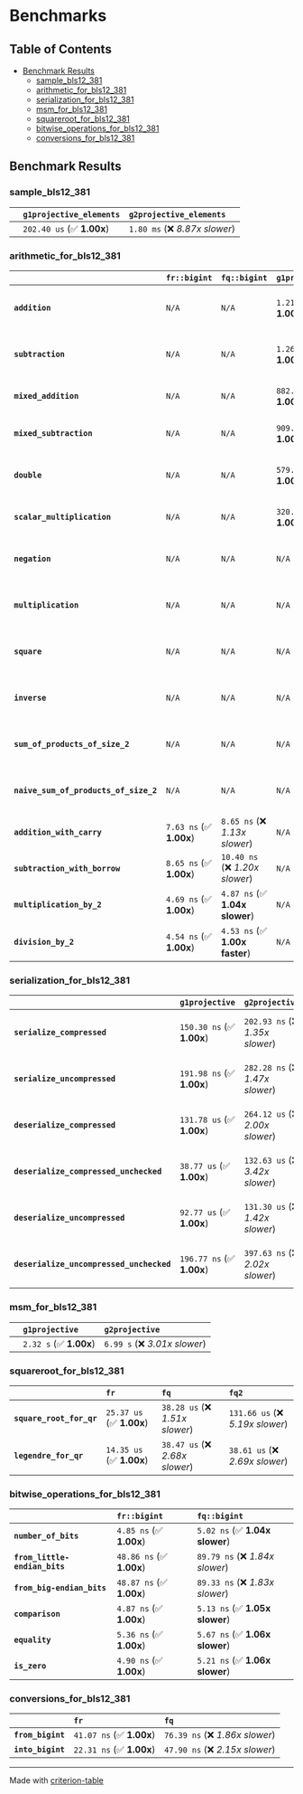 # Benchmarks

## Table of Contents

- [Benchmark Results](#benchmark-results)
    - [sample_bls12_381](#sample_bls12_381)
    - [arithmetic_for_bls12_381](#arithmetic_for_bls12_381)
    - [serialization_for_bls12_381](#serialization_for_bls12_381)
    - [msm_for_bls12_381](#msm_for_bls12_381)
    - [squareroot_for_bls12_381](#squareroot_for_bls12_381)
    - [bitwise_operations_for_bls12_381](#bitwise_operations_for_bls12_381)
    - [conversions_for_bls12_381](#conversions_for_bls12_381)

## Benchmark Results

### sample_bls12_381

|        | `g1projective_elements`          | `g2projective_elements`           |
|:-------|:---------------------------------|:--------------------------------- |
|        | `202.40 us` (✅ **1.00x**)        | `1.80 ms` (❌ *8.87x slower*)      |

### arithmetic_for_bls12_381

|                                       | `fr::bigint`            | `fq::bigint`                    | `g1projective`            | `g2projective`                   | `fq2`                            | `fq12`                            | `fq`                             | `fr`                              |
|:--------------------------------------|:------------------------|:--------------------------------|:--------------------------|:---------------------------------|:---------------------------------|:----------------------------------|:---------------------------------|:--------------------------------- |
| **`addition`**                        | `N/A`                   | `N/A`                           | `1.21 us` (✅ **1.00x**)   | `3.96 us` (❌ *3.26x slower*)     | `23.18 ns` (🚀 **52.40x faster**) | `180.47 ns` (🚀 **6.73x faster**)  | `12.67 ns` (🚀 **95.88x faster**) | `8.68 ns` (🚀 **139.93x faster**)  |
| **`subtraction`**                     | `N/A`                   | `N/A`                           | `1.26 us` (✅ **1.00x**)   | `4.02 us` (❌ *3.18x slower*)     | `23.33 ns` (🚀 **54.12x faster**) | `158.74 ns` (🚀 **7.95x faster**)  | `12.84 ns` (🚀 **98.34x faster**) | `8.78 ns` (🚀 **143.81x faster**)  |
| **`mixed_addition`**                  | `N/A`                   | `N/A`                           | `882.45 ns` (✅ **1.00x**) | `2.83 us` (❌ *3.21x slower*)     | `N/A`                            | `N/A`                             | `N/A`                            | `N/A`                             |
| **`mixed_subtraction`**               | `N/A`                   | `N/A`                           | `909.69 ns` (✅ **1.00x**) | `2.89 us` (❌ *3.18x slower*)     | `N/A`                            | `N/A`                             | `N/A`                            | `N/A`                             |
| **`double`**                          | `N/A`                   | `N/A`                           | `579.60 ns` (✅ **1.00x**) | `1.80 us` (❌ *3.10x slower*)     | `12.49 ns` (🚀 **46.39x faster**) | `67.25 ns` (🚀 **8.62x faster**)   | `7.23 ns` (🚀 **80.14x faster**)  | `5.89 ns` (🚀 **98.33x faster**)   |
| **`scalar_multiplication`**           | `N/A`                   | `N/A`                           | `320.52 us` (✅ **1.00x**) | `961.64 us` (❌ *3.00x slower*)   | `N/A`                            | `N/A`                             | `N/A`                            | `N/A`                             |
| **`negation`**                        | `N/A`                   | `N/A`                           | `N/A`                     | `N/A`                            | `23.09 ns` (❌ *3.76x slower*)    | `95.97 ns` (❌ *15.63x slower*)    | `18.18 ns` (❌ *2.96x slower*)    | `6.14 ns` (✅ **1.00x**)           |
| **`multiplication`**                  | `N/A`                   | `N/A`                           | `N/A`                     | `N/A`                            | `238.71 ns` (❌ *5.19x slower*)   | `6.14 us` (❌ *133.62x slower*)    | `76.11 ns` (❌ *1.66x slower*)    | `45.95 ns` (✅ **1.00x**)          |
| **`square`**                          | `N/A`                   | `N/A`                           | `N/A`                     | `N/A`                            | `175.87 ns` (❌ *4.68x slower*)   | `4.34 us` (❌ *115.49x slower*)    | `65.41 ns` (❌ *1.74x slower*)    | `37.57 ns` (✅ **1.00x**)          |
| **`inverse`**                         | `N/A`                   | `N/A`                           | `N/A`                     | `N/A`                            | `15.20 us` (❌ *2.13x slower*)    | `25.44 us` (❌ *3.57x slower*)     | `14.89 us` (❌ *2.09x slower*)    | `7.13 us` (✅ **1.00x**)           |
| **`sum_of_products_of_size_2`**       | `N/A`                   | `N/A`                           | `N/A`                     | `N/A`                            | `519.25 ns` (❌ *6.21x slower*)   | `12.59 us` (❌ *150.54x slower*)   | `115.34 ns` (❌ *1.38x slower*)   | `83.61 ns` (✅ **1.00x**)          |
| **`naive_sum_of_products_of_size_2`** | `N/A`                   | `N/A`                           | `N/A`                     | `N/A`                            | `509.51 ns` (❌ *5.83x slower*)   | `12.53 us` (❌ *143.26x slower*)   | `163.08 ns` (❌ *1.87x slower*)   | `87.43 ns` (✅ **1.00x**)          |
| **`addition_with_carry`**             | `7.63 ns` (✅ **1.00x**) | `8.65 ns` (❌ *1.13x slower*)    | `N/A`                     | `N/A`                            | `N/A`                            | `N/A`                             | `N/A`                            | `N/A`                             |
| **`subtraction_with_borrow`**         | `8.65 ns` (✅ **1.00x**) | `10.40 ns` (❌ *1.20x slower*)   | `N/A`                     | `N/A`                            | `N/A`                            | `N/A`                             | `N/A`                            | `N/A`                             |
| **`multiplication_by_2`**             | `4.69 ns` (✅ **1.00x**) | `4.87 ns` (✅ **1.04x slower**)  | `N/A`                     | `N/A`                            | `N/A`                            | `N/A`                             | `N/A`                            | `N/A`                             |
| **`division_by_2`**                   | `4.54 ns` (✅ **1.00x**) | `4.53 ns` (✅ **1.00x faster**)  | `N/A`                     | `N/A`                            | `N/A`                            | `N/A`                             | `N/A`                            | `N/A`                             |

### serialization_for_bls12_381

|                                          | `g1projective`            | `g2projective`                   | `fr`                               | `fq`                               | `fq2`                              | `fq12`                            |
|:-----------------------------------------|:--------------------------|:---------------------------------|:-----------------------------------|:-----------------------------------|:-----------------------------------|:--------------------------------- |
| **`serialize_compressed`**               | `150.30 ns` (✅ **1.00x**) | `202.93 ns` (❌ *1.35x slower*)   | `31.89 ns` (🚀 **4.71x faster**)    | `55.19 ns` (🚀 **2.72x faster**)    | `109.44 ns` (✅ **1.37x faster**)   | `708.24 ns` (❌ *4.71x slower*)    |
| **`serialize_uncompressed`**             | `191.98 ns` (✅ **1.00x**) | `282.28 ns` (❌ *1.47x slower*)   | `32.36 ns` (🚀 **5.93x faster**)    | `55.26 ns` (🚀 **3.47x faster**)    | `109.32 ns` (✅ **1.76x faster**)   | `701.01 ns` (❌ *3.65x slower*)    |
| **`deserialize_compressed`**             | `131.78 us` (✅ **1.00x**) | `264.12 us` (❌ *2.00x slower*)   | `52.24 ns` (🚀 **2522.56x faster**) | `94.13 ns` (🚀 **1399.98x faster**) | `218.08 ns` (🚀 **604.29x faster**) | `1.36 us` (🚀 **96.70x faster**)   |
| **`deserialize_compressed_unchecked`**   | `38.77 us` (✅ **1.00x**)  | `132.63 us` (❌ *3.42x slower*)   | `52.24 ns` (🚀 **742.16x faster**)  | `94.04 ns` (🚀 **412.30x faster**)  | `217.98 ns` (🚀 **177.87x faster**) | `1.36 us` (🚀 **28.45x faster**)   |
| **`deserialize_uncompressed`**           | `92.77 us` (✅ **1.00x**)  | `131.30 us` (❌ *1.42x slower*)   | `52.17 ns` (🚀 **1778.28x faster**) | `94.02 ns` (🚀 **986.64x faster**)  | `217.27 ns` (🚀 **426.96x faster**) | `1.36 us` (🚀 **68.07x faster**)   |
| **`deserialize_uncompressed_unchecked`** | `196.77 ns` (✅ **1.00x**) | `397.63 ns` (❌ *2.02x slower*)   | `52.13 ns` (🚀 **3.77x faster**)    | `93.93 ns` (🚀 **2.09x faster**)    | `217.22 ns` (✅ **1.10x slower**)   | `1.36 us` (❌ *6.92x slower*)      |

### msm_for_bls12_381

|        | `g1projective`          | `g2projective`                 |
|:-------|:------------------------|:------------------------------ |
|        | `2.32 s` (✅ **1.00x**)  | `6.99 s` (❌ *3.01x slower*)    |

### squareroot_for_bls12_381

|                          | `fr`                     | `fq`                            | `fq2`                             |
|:-------------------------|:-------------------------|:--------------------------------|:--------------------------------- |
| **`square_root_for_qr`** | `25.37 us` (✅ **1.00x**) | `38.28 us` (❌ *1.51x slower*)   | `131.66 us` (❌ *5.19x slower*)    |
| **`legendre_for_qr`**    | `14.35 us` (✅ **1.00x**) | `38.47 us` (❌ *2.68x slower*)   | `38.61 us` (❌ *2.69x slower*)     |

### bitwise_operations_for_bls12_381

|                               | `fr::bigint`             | `fq::bigint`                     |
|:------------------------------|:-------------------------|:-------------------------------- |
| **`number_of_bits`**          | `4.85 ns` (✅ **1.00x**)  | `5.02 ns` (✅ **1.04x slower**)   |
| **`from_little-endian_bits`** | `48.86 ns` (✅ **1.00x**) | `89.79 ns` (❌ *1.84x slower*)    |
| **`from_big-endian_bits`**    | `48.87 ns` (✅ **1.00x**) | `89.33 ns` (❌ *1.83x slower*)    |
| **`comparison`**              | `4.87 ns` (✅ **1.00x**)  | `5.13 ns` (✅ **1.05x slower**)   |
| **`equality`**                | `5.36 ns` (✅ **1.00x**)  | `5.67 ns` (✅ **1.06x slower**)   |
| **`is_zero`**                 | `4.90 ns` (✅ **1.00x**)  | `5.21 ns` (✅ **1.06x slower**)   |

### conversions_for_bls12_381

|                   | `fr`                     | `fq`                             |
|:------------------|:-------------------------|:-------------------------------- |
| **`from_bigint`** | `41.07 ns` (✅ **1.00x**) | `76.39 ns` (❌ *1.86x slower*)    |
| **`into_bigint`** | `22.31 ns` (✅ **1.00x**) | `47.90 ns` (❌ *2.15x slower*)    |

---
Made with [criterion-table](https://github.com/nu11ptr/criterion-table)

